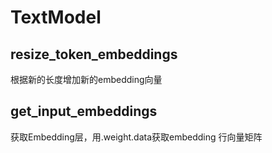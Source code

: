 # TextModel

## resize_token_embeddings

根据新的长度增加新的embedding向量

## get_input_embeddings

获取Embedding层，用.weight.data获取embedding 行向量矩阵